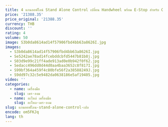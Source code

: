 ```yaml
---
title: 4 แกนออฟไลน์ Stand Alone Control เปลี่ยน Handwheel พร้อม E-Stop สําหรับ CNC Router แกะสลักเครื่องคุณภาพสูง
price: '21388.35'
price_original: '21388.35'
currency: THB
discount: ''
rating: 4
volume: 50
image: S3b0da8614ad14f57906fbd4bb63a8626I.jpg
images:
  - S3b0da8614ad14f57906fbd4bb63a8626I.jpg
  - Se5242ae78ad14fcebddcbfd5447b81b8j.jpg
  - S03d9e99c21ff4ade913ad0e0b942f0f62.jpg
  - Sedacc496dd0d44d0aa4baa3652c8f817I.jpg
  - S99bf364a459f4c80bfe56f2a38588249J.jpg
  - S9dd97c32c5e9482da0638186e5af19405.jpg
video: ''
categories:
  - name: เครื่องมือ
    slug: เคร-องม
  - name: อะไหล่ เครื่องมือ
    slug: อะไหล-เคร-องม
slug: แกนออฟไลน-stand-alone-control-เปล
encode: om5FKJq
lang: th
---
```

  